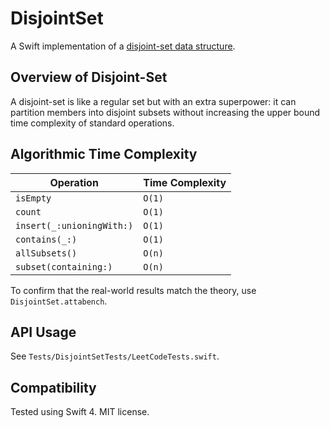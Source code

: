 # DisjointSet

A Swift implementation of a [disjoint-set data structure](https://en.wikipedia.org/wiki/Disjoint-set_data_structure).

## Overview of Disjoint-Set

A disjoint-set is like a regular set but with an extra superpower: it can partition members into disjoint subsets without increasing the upper bound time complexity of standard operations.

## Algorithmic Time Complexity

| Operation | Time Complexity |
| --- | --- |
| `isEmpty` | `O(1)` |
| `count` | `O(1)` |
| `insert(_:unioningWith:)` | `O(1)` |
| `contains(_:)` | `O(1)` |
| `allSubsets()` | `O(n)` |
| `subset(containing:)` | `O(n)` |

To confirm that the real-world results match the theory, use `DisjointSet.attabench`.

## API Usage

See `Tests/DisjointSetTests/LeetCodeTests.swift`.

## Compatibility

Tested using Swift 4. MIT license.